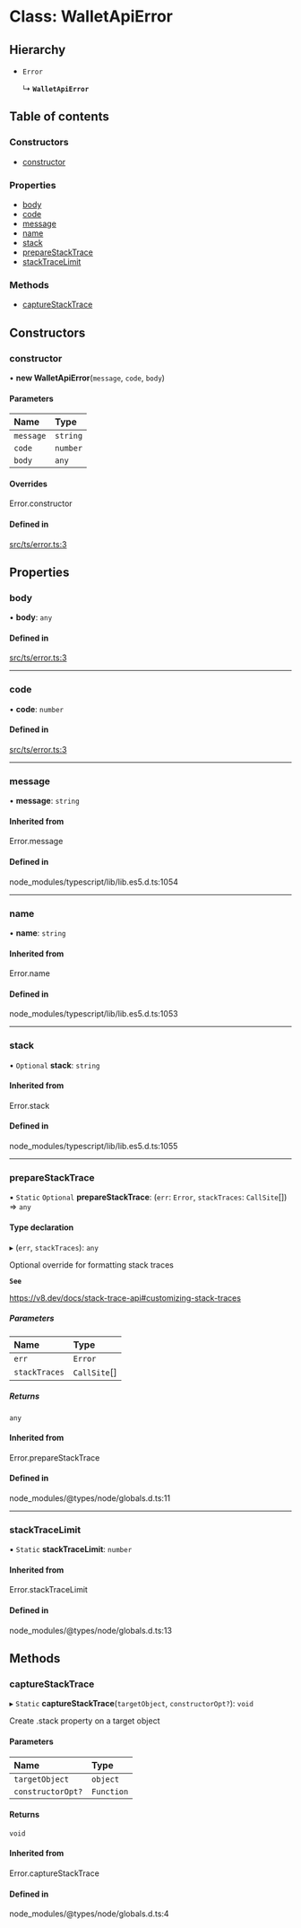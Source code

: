 # Class: WalletApiError

## Hierarchy

- `Error`

  ↳ **`WalletApiError`**

## Table of contents

### Constructors

- [constructor](WalletApiError.md#constructor)

### Properties

- [body](WalletApiError.md#body)
- [code](WalletApiError.md#code)
- [message](WalletApiError.md#message)
- [name](WalletApiError.md#name)
- [stack](WalletApiError.md#stack)
- [prepareStackTrace](WalletApiError.md#preparestacktrace)
- [stackTraceLimit](WalletApiError.md#stacktracelimit)

### Methods

- [captureStackTrace](WalletApiError.md#capturestacktrace)

## Constructors

### constructor

• **new WalletApiError**(`message`, `code`, `body`)

#### Parameters

| Name | Type |
| :------ | :------ |
| `message` | `string` |
| `code` | `number` |
| `body` | `any` |

#### Overrides

Error.constructor

#### Defined in

[src/ts/error.ts:3](https://gitlab.com/i3-market/code/wp3/t3.2/i3m-wallet-monorepo/-/blob/fe110225/packages/wallet-protocol-api/src/ts/error.ts#L3)

## Properties

### body

• **body**: `any`

#### Defined in

[src/ts/error.ts:3](https://gitlab.com/i3-market/code/wp3/t3.2/i3m-wallet-monorepo/-/blob/fe110225/packages/wallet-protocol-api/src/ts/error.ts#L3)

___

### code

• **code**: `number`

#### Defined in

[src/ts/error.ts:3](https://gitlab.com/i3-market/code/wp3/t3.2/i3m-wallet-monorepo/-/blob/fe110225/packages/wallet-protocol-api/src/ts/error.ts#L3)

___

### message

• **message**: `string`

#### Inherited from

Error.message

#### Defined in

node_modules/typescript/lib/lib.es5.d.ts:1054

___

### name

• **name**: `string`

#### Inherited from

Error.name

#### Defined in

node_modules/typescript/lib/lib.es5.d.ts:1053

___

### stack

• `Optional` **stack**: `string`

#### Inherited from

Error.stack

#### Defined in

node_modules/typescript/lib/lib.es5.d.ts:1055

___

### prepareStackTrace

▪ `Static` `Optional` **prepareStackTrace**: (`err`: `Error`, `stackTraces`: `CallSite`[]) => `any`

#### Type declaration

▸ (`err`, `stackTraces`): `any`

Optional override for formatting stack traces

**`See`**

https://v8.dev/docs/stack-trace-api#customizing-stack-traces

##### Parameters

| Name | Type |
| :------ | :------ |
| `err` | `Error` |
| `stackTraces` | `CallSite`[] |

##### Returns

`any`

#### Inherited from

Error.prepareStackTrace

#### Defined in

node_modules/@types/node/globals.d.ts:11

___

### stackTraceLimit

▪ `Static` **stackTraceLimit**: `number`

#### Inherited from

Error.stackTraceLimit

#### Defined in

node_modules/@types/node/globals.d.ts:13

## Methods

### captureStackTrace

▸ `Static` **captureStackTrace**(`targetObject`, `constructorOpt?`): `void`

Create .stack property on a target object

#### Parameters

| Name | Type |
| :------ | :------ |
| `targetObject` | `object` |
| `constructorOpt?` | `Function` |

#### Returns

`void`

#### Inherited from

Error.captureStackTrace

#### Defined in

node_modules/@types/node/globals.d.ts:4
